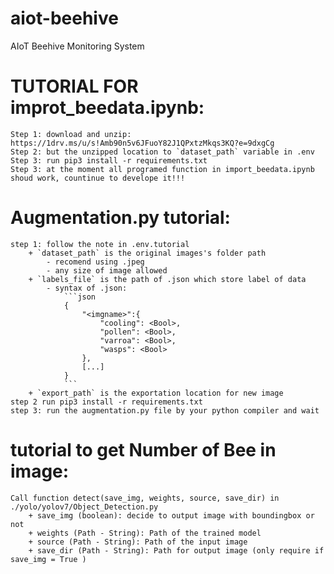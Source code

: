# aiot-beehive
AIoT Beehive Monitoring System

# TUTORIAL FOR improt_beedata.ipynb:
    Step 1: download and unzip: https://1drv.ms/u/s!Amb90n5v6JFuoY82J1QPxtzMkqs3KQ?e=9dxgCg
    Step 2: but the unzipped location to `dataset_path` variable in .env
    Step 3: run pip3 install -r requirements.txt
    Step 3: at the moment all programed function in import_beedata.ipynb shoud work, countinue to develope it!!!

# Augmentation.py tutorial:
    step 1: follow the note in .env.tutorial
        + `dataset_path` is the original images's folder path
            - recomend using .jpeg
            - any size of image allowed
        + `labels_file` is the path of .json which store label of data
            - syntax of .json: 
                ```json
                {
                    "<imgname>":{
                        "cooling": <Bool>,
                        "pollen": <Bool>,
                        "varroa": <Bool>,
                        "wasps": <Bool>
                    },
                    [...]
                }
                ```
        + `export_path` is the exportation location for new image
    step 2 run pip3 install -r requirements.txt
    step 3: run the augmentation.py file by your python compiler and wait
# tutorial to get Number of Bee in image:
    Call function detect(save_img, weights, source, save_dir) in ./yolo/yolov7/Object_Detection.py
        + save_img (boolean): decide to output image with boundingbox or not
        + weights (Path - String): Path of the trained model
        + source (Path - String): Path of the input image
        + save_dir (Path - String): Path for output image (only require if save_img = True )